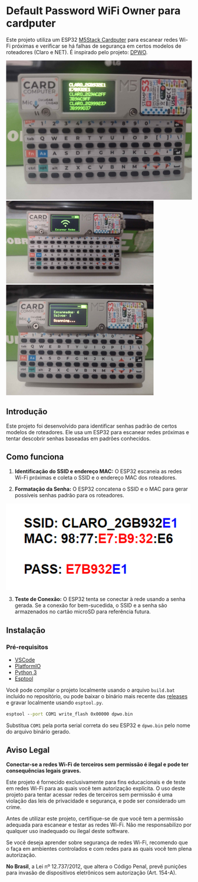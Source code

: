 # Default Password WiFi Owner para cardputer

Este projeto utiliza um ESP32 [M5Stack Cardputer](https://shop.m5stack.com/products/m5stack-cardputer-kit-w-m5stamps3) para escanear redes Wi-Fi próximas e verificar se há falhas de segurança em certos modelos de roteadores (Claro e NET). É inspirado pelo projeto: [DPWO](https://github.com/caioluders/DPWO).

<img src="img/card3.jpg" alt="Credentials" width="800"/>

<img src="img/card1.jpg" alt="Intro" width="400"/>
<img src="img/card2.jpg" alt="Scan" width="400"/>

## Introdução

Este projeto foi desenvolvido para identificar senhas padrão de certos modelos de roteadores. Ele usa um ESP32 para escanear redes próximas e tentar descobrir senhas baseadas em padrões conhecidos.

## Como funciona

1. **Identificação do SSID e endereço MAC:** O ESP32 escaneia as redes Wi-Fi próximas e coleta o SSID e o endereço MAC dos roteadores.

2. **Formatação da Senha:** O ESP32 concatena o SSID e o MAC para gerar possíveis senhas padrão para os roteadores.

<img src="img/password.png" alt="Passwords" width="500"/>

3. **Teste de Conexão:** O ESP32 tenta se conectar à rede usando a senha gerada. Se a conexão for bem-sucedida, o SSID e a senha são armazenados no cartão microSD para referência futura.

## Instalação

### Pré-requisitos

- [VSCode](https://code.visualstudio.com/)
- [PlatformIO](https://platformio.org/)
- [Python 3](https://www.python.org/)
- [Esptool](https://docs.espressif.com/projects/esptool/en/latest/esp32/)

Você pode compilar o projeto localmente usando o arquivo `build.bat` incluído no repositório, ou pode baixar o binário mais recente das [releases](https://github.com/spoycrab/dpwo-cardputer/releases) e gravar localmente usando `esptool.py`.

```bat
esptool --port COM1 write_flash 0x00000 dpwo.bin
```
Substitua `COM1` pela porta serial correta do seu ESP32 e `dpwo.bin` pelo nome do arquivo binário gerado.

## Aviso Legal

**Conectar-se a redes Wi-Fi de terceiros sem permissão é ilegal e pode ter consequências legais graves.**

Este projeto é fornecido exclusivamente para fins educacionais e de teste em redes Wi-Fi para as quais você tem autorização explícita. O uso deste projeto para tentar acessar redes de terceiros sem permissão é uma violação das leis de privacidade e segurança, e pode ser considerado um crime.

Antes de utilizar este projeto, certifique-se de que você tem a permissão adequada para escanear e testar as redes Wi-Fi. Não me responsabilizo por qualquer uso inadequado ou ilegal deste software.

Se você deseja aprender sobre segurança de redes Wi-Fi, recomendo que o faça em ambientes controlados e com redes para as quais você tem plena autorização.

**No Brasil**, a Lei nº 12.737/2012, que altera o Código Penal, prevê punições para invasão de dispositivos eletrônicos sem autorização (Art. 154-A).
